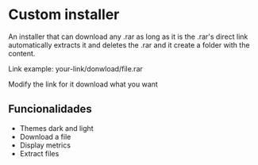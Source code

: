 
# Custom installer

An installer that can download any .rar as long as it is the .rar's direct link automatically extracts it and deletes the .rar and it create a folder with the content.

Link example: your-link/donwload/file.rar

Modify the link for it download what you want

## Funcionalidades

- Themes dark and light
- Download a file
- Display metrics
- Extract files
